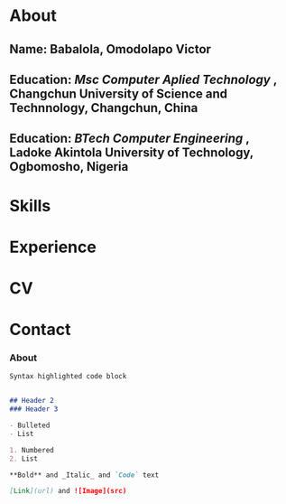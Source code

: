 # About
## **Name:** Babalola, Omodolapo Victor
## **Education:** _Msc Computer Aplied Technology_ , Changchun University of Science and Technnology, Changchun, China
## **Education:** _BTech Computer Engineering_ , Ladoke Akintola University of Technology, Ogbomosho, Nigeria


# Skills

# Experience

# CV

# Contact
### About


```markdown
Syntax highlighted code block


## Header 2
### Header 3

- Bulleted
- List

1. Numbered
2. List

**Bold** and _Italic_ and `Code` text

[Link](url) and ![Image](src)
```
